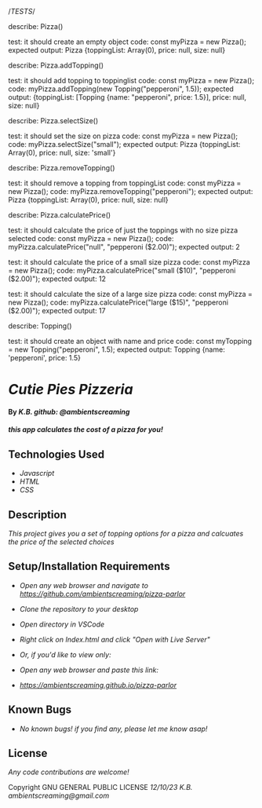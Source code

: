 /*TESTS*/

describe: Pizza()

test: it should create an empty object
code: const myPizza = new Pizza();
expected output: Pizza {toppingList: Array(0), price: null, size: null}

describe: Pizza.addTopping()

test: it should add topping to toppinglist
code: const myPizza = new Pizza();
code: myPizza.addTopping(new Topping("pepperoni", 1.5));
expected output: {toppingList: [Topping {name: "pepperoni", price: 1.5}], price: null, size: null}

describe: Pizza.selectSize()

test: it should set the size on pizza
code: const myPizza = new Pizza();
code: myPizza.selectSize("small");
expected output: Pizza {toppingList: Array(0), price: null, size: 'small'}

describe: Pizza.removeTopping()

test: it should remove a topping from toppingList
code: const myPizza = new Pizza();
code: myPizza.removeTopping("pepperoni");
expected output: Pizza {toppingList: Array(0), price: null, size: null}

describe: Pizza.calculatePrice()

test: it should calculate the price of just the toppings with no size pizza selected
code: const myPizza = new Pizza();
code: myPizza.calculatePrice("null", "pepperoni ($2.00)");
expected output: 2

test: it should calculate the price of a small size pizza
code: const myPizza = new Pizza();
code: myPizza.calculatePrice("small ($10)", "pepperoni ($2.00)");
expected output: 12

test: it should calculate the size of a large size pizza
code: const myPizza = new Pizza();
code: myPizza.calculatePrice("large ($15)", "pepperoni ($2.00)");
expected output: 17

describe: Topping()

test: it should create an object with name and price
code: const myTopping = new Topping("pepperoni", 1.5);
expected output: Topping {name: 'pepperoni', price: 1.5}

# _Cutie Pies Pizzeria_

#### By _**K.B. github: @ambientscreaming**_

#### _this app calculates the cost of a pizza for you!_

## Technologies Used

* _Javascript_
* _HTML_
* _CSS_

## Description

_This project gives you a set of topping options for a pizza and calcuates the price of the selected choices_

## Setup/Installation Requirements

* _Open any web browser and navigate to https://github.com/ambientscreaming/pizza-parlor_
* _Clone the repository to your desktop_
* _Open directory in VSCode_
* _Right click on Index.html and click "Open with Live Server"_

* _Or, if you'd like to view only:_
* _Open any web browser and paste this link:_
* _https://ambientscreaming.github.io/pizza-parlor_

## Known Bugs

* _No known bugs! if you find any, please let me know asap!_

## License

_Any code contributions are welcome!_

Copyright GNU GENERAL PUBLIC LICENSE _12/10/23_ _K.B. ambientscreaming@gmail.com_
